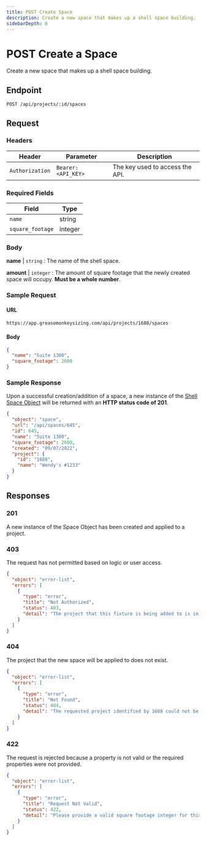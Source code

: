 ```yaml
---
title: POST Create Space
description: Create a new space that makes up a shell space building.
sidebarDepth: 0
---
```


# POST Create a Space

Create a new space that makes up a shell space building.

## Endpoint

``` http
POST /api/projects/:id/spaces
```

## Request

### Headers

| Header          | Parameter           | Description                       |
|-----------------|---------------------|-----------------------------------|
| `Authorization` | `Bearer: <API_KEY>` | The key used to access the API.   |

### Required Fields

| Field             | Type          |
|-------------------|---------------|
| `name`            | string        |
| `square_footage`  | integer       |

### Body

**name** | `string` : The name of the shell space.

**amount** | `integer` : The amount of square footage that the newly created space will occupy. **Must be a whole number**.

### Sample Request

#### URL

```bash
https://app.greasemonkeysizing.com/api/projects/1688/spaces
```

#### Body

```json
{
  "name": "Suite 1300",
  "square_footage": 2600
}
```

### Sample Response

Upon a successful creation/addition of a space, a new instance of the [Shell Space Object](/grease-monkey/spaces#the-space-object) will be returned with an **HTTP status code of 201**.

```json
{
  "object": "space",
  "url": "/api/spaces/645",
  "id": 645,
  "name": "Suite 1300",
  "square_footage": 2600,
  "created": "09/07/2022",
  "project": {
    "id": "1688",
    "name": "Wendy's #1233"
  }
}
```

## Responses

### 201 <Badge text="created" type="success" />

A new instance of the Space Object has been created and applied to a project.

### 403 <Badge text="error" type="error" />

The request has not permitted based on logic or user access.

```json
{
  "object": "error-list",
  "errors": [
    {
      "type": "error",
      "title": "Not Authorized",
      "status": 403,
      "detail": "The project that this fixture is being added to is in a closed state."
    }
  ]
}
```

### 404 <Badge text="error" type="error" />

The project that the new space will be applied to does not exist.

```json
{
  "object": "error-list",
  "errors": [
    {
      "type": "error",
      "title": "Not Found",
      "status": 404,
      "detail": "The requested project identified by 1688 could not be found."
    }
  ]
}
```

### 422 <Badge text="error" type="error" />

The request is rejected because a property is not valid or the required properties were not provided.

```json
{
  "object": "error-list",
  "errors": [
    {
      "type": "error",
      "title": "Request Not Valid",
      "status": 422,
      "detail": "Please provide a valid square footage integer for this space."
    }
  ]
}
```